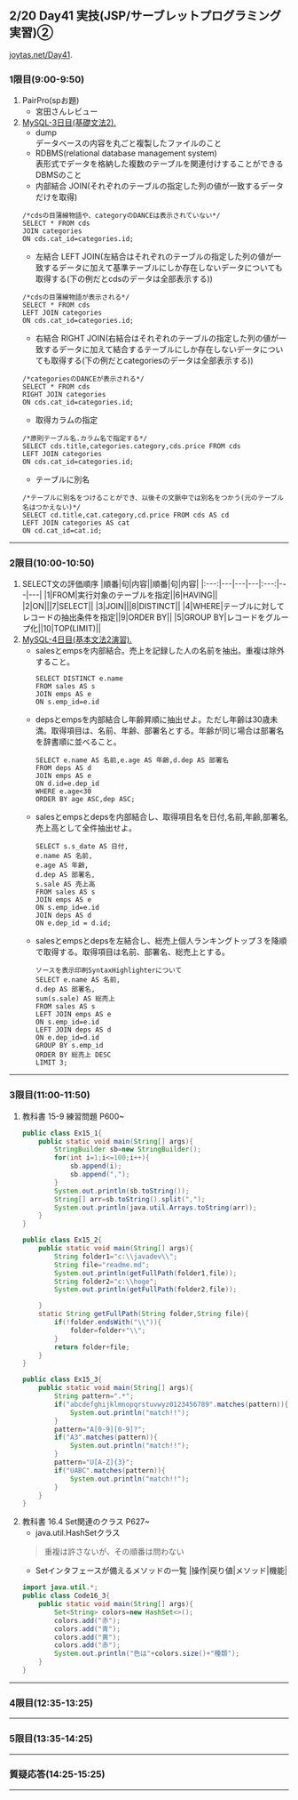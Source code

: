 ## 2/20 Day41 実技(JSP/サーブレットプログラミング実習)②
[joytas.net/Day41](https://joytas.net/%e8%a8%93%e7%b7%b4/day41).
### 1限目(9:00-9:50)
1. PairPro(spお題)
	- 宮田さんレビュー
1. [MySQL-3日目(基礎文法2).](https://joytas.net/programming/mysql/mysql03)
	- dump  
	データベースの内容を丸ごと複製したファイルのこと
	- RDBMS(relational database management system)  
	表形式でデータを格納した複数のテーブルを関連付けすることができるDBMSのこと
	- 内部結合 JOIN(それぞれのテーブルの指定した列の値が一致するデータだけを取得)
	~~~mysql
	/*cdsの目蒲線物語や、categoryのDANCEは表示されていない*/
	SELECT * FROM cds
	JOIN categories
	ON cds.cat_id=categories.id;
	~~~
	- 左結合 LEFT JOIN(左結合はそれぞれのテーブルの指定した列の値が一致するデータに加えて基準テーブルにしか存在しないデータについても取得する(下の例だとcdsのデータは全部表示する))
	~~~mysql
	/*cdsの目蒲線物語が表示される*/
	SELECT * FROM cds
	LEFT JOIN categories
	ON cds.cat_id=categories.id;
	~~~
	- 右結合 RIGHT JOIN(右結合はそれぞれのテーブルの指定した列の値が一致するデータに加えて結合するテーブルにしか存在しないデータについても取得する(下の例だとcategoriesのデータは全部表示する))
	~~~mysql
	/*categoriesのDANCEが表示される*/
	SELECT * FROM cds
	RIGHT JOIN categories
	ON cds.cat_id=categories.id;
	~~~
	- 取得カラムの指定
	~~~mysql
	/*原則テーブル名.カラム名で指定する*/
	SELECT cds.title,categories.category,cds.price FROM cds
	LEFT JOIN categories
	ON cds.cat_id=categories.id;
	~~~
	- テーブルに別名
	~~~mysql
	/*テーブルに別名をつけることができ、以後その文脈中では別名をつかう(元のテーブル名はつかえない)*/
	SELECT cd.title,cat.category,cd.price FROM cds AS cd
	LEFT JOIN categories AS cat
	ON cd.cat_id=cat.id;
	~~~
---
### 2限目(10:00-10:50)
1. SELECT文の評価順序
	|順番|句|内容||順番|句|内容|
	|:---:|---|---|---|:---:|---|---|
	|1|FROM|実行対象のテーブルを指定||6|HAVING||
	|2|ON|||7|SELECT||
	|3|JOIN|||8|DISTINCT||
	|4|WHERE|テーブルに対してレコードの抽出条件を指定||9|ORDER BY||
	|5|GROUP BY|レコードをグループ化||10|TOP(LIMIT)||
1. [MySQL-4日目(基本文法2演習).](https://joytas.net/programming/mysql/mysql04)
	- salesとempsを内部結合。売上を記録した人の名前を抽出。重複は除外すること。
		~~~mysql
		SELECT DISTINCT e.name 
		FROM sales AS s 
		JOIN emps AS e 
		ON s.emp_id=e.id
		~~~
	- depsとempsを内部結合し年齢昇順に抽出せよ。ただし年齢は30歳未満。取得項目は、名前、年齢、部署名とする。年齢が同じ場合は部署名を辞書順に並べること。
		~~~mysql
		SELECT e.name AS 名前,e.age AS 年齢,d.dep AS 部署名
		FROM deps AS d
		JOIN emps AS e
		ON d.id=e.dep_id
		WHERE e.age<30
		ORDER BY age ASC,dep ASC;
		~~~
	- salesとempsとdepsを内部結合し、取得項目名を日付,名前,年齢,部署名,売上高として全件抽出せよ。
		~~~mysql
		SELECT s.s_date AS 日付,
		e.name AS 名前,
		e.age AS 年齢,
		d.dep AS 部署名,
		s.sale AS 売上高
		FROM sales AS s
		JOIN emps AS e
		ON s.emp_id=e.id
		JOIN deps AS d
		ON e.dep_id = d.id;
		~~~
	- salesとempsとdepsを左結合し、総売上個人ランキングトップ３を降順で取得する。取得項目は名前、部署名、総売上とする。
		~~~mysql
		ソースを表示印刷SyntaxHighlighterについて
		SELECT e.name AS 名前,
		d.dep AS 部署名,
		sum(s.sale) AS 総売上 
		FROM sales AS s
		LEFT JOIN emps AS e
		ON s.emp_id=e.id
		LEFT JOIN deps AS d
		ON e.dep_id=d.id
		GROUP BY s.emp_id
		ORDER BY 総売上 DESC
		LIMIT 3;
		~~~
---
### 3限目(11:00-11:50)
1. 教科書 15-9 練習問題 P600~
	~~~java	
	public class Ex15_1{
		public static void main(String[] args){
			StringBuilder sb=new StringBuilder();
			for(int i=1;i<=100;i++){
				sb.append(i);
				sb.append(",");
			}
			System.out.println(sb.toString());
			String[] arr=sb.toString().split(",");
			System.out.println(java.util.Arrays.toString(arr));
		}
	}
	~~~
	~~~java
	public class Ex15_2{
		public static void main(String[] args){
			String folder1="c:\\javadev\\";
			String file="readme.md";
			System.out.println(getFullPath(folder1,file));
			String folder2="c:\\hoge";
			System.out.println(getFullPath(folder2,file));

		}
		static String getFullPath(String folder,String file){
			if(!folder.endsWith("\\")){
				folder=folder+"\\";
			}
			return folder+file;
		}
	}
	~~~
	~~~java
	public class Ex15_3{
		public static void main(String[] args){
			String pattern=".*";
			if("abcdefghijklmnopqrstuvwyz0123456789".matches(pattern)){
				System.out.println("match!!");
			}
			pattern="A[0-9][0-9]?";
			if("A3".matches(pattern)){
				System.out.println("match!!");
			}
			pattern="U[A-Z]{3}";
			if("UABC".matches(pattern)){
				System.out.println("match!!");
			}
		}
	}
	~~~
1. 教科書 16.4 Set関連のクラス P627~
	- java.util.HashSetクラス
	> 重複は許さないが、その順番は問わない
	- Setインタフェースが備えるメソッドの一覧
	|操作|戻り値|メソッド|機能|
	~~~java
	import java.util.*;
	public class Code16_3{
		public static void main(String[] args){
			Set<String> colors=new HashSet<>();
			colors.add("赤");
			colors.add("青");
			colors.add("黄");
			colors.add("赤");
			System.out.println("色は"+colors.size()+"種類");
		}
	}
	~~~
---
### 4限目(12:35-13:25)
---
### 5限目(13:35-14:25)
---
### 質疑応答(14:25-15:25)
----
